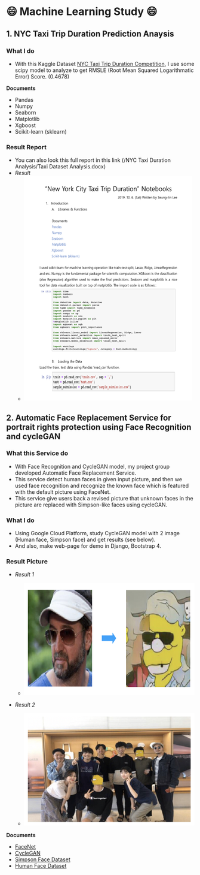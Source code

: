 # :smile: Machine Learning Study :smile:

## 1. NYC Taxi Trip Duration Prediction Anaysis

### What I do
- With this Kaggle Dataset [NYC Taxi Trip Duration Competition](https://www.kaggle.com/c/nyc-taxi-trip-duration), I use some scipy model to analyze to get RMSLE (Root Mean Squared Logarithmatic Error) Score. (0.4678)

**Documents**

- Pandas 
- Numpy
- Seaborn 
- Matplotlib
- Xgboost
- Scikit-learn (sklearn)

### Result Report

- You can also look this full report in this link (/NYC Taxi Duration Analysis/Taxi Dataset Analysis.docx)
- *Result*
  - <img src="/img/result_report.png" width="450px" height="600px" title="result_report_pic" alt="Result Report"></img><br>

## 2. Automatic Face Replacement Service for portrait rights protection using Face Recognition and cycleGAN

### What this Service do
- With Face Recognition and CycleGAN model, my project group developed Automatic Face Replacement Service. 
- This service detect human faces in given input picture, and then we used face recognition and recognize the known face which is featured with the default picture using FaceNet.
- This service give users back a revised picture that unknown faces in the picture are replaced with Simpson-like faces using cycleGAN.

### What I do
- Using Google Cloud Platform, study CycleGAN model with 2 image (Human face, Simpson face) and get results (see below).
- And also, make web-page for demo in Django, Bootstrap 4.

### Result Picture

- *Result 1*
  - <img src="/img/result_1.png" width="500px" height="300px" title="result_1_pic" alt="Result Picture 1"></img><br>

- *Result 2*
  - <img src="/img/result_2.png" width="500px" height="300px" title="result_1_pic" alt="Result Picture 2"></img><br>

**Documents**

- [FaceNet](https://github.com/davidsandberg/facenet)
- [CycleGAN](https://github.com/xhujoy/CycleGAN-tensorflow)
- [Simpson Face Dataset](https://www.kaggle.com/kostastokis/simpsons-faces) 
- [Human Face Dataset](https://github.com/NVlabs/ffhq-dataset)






